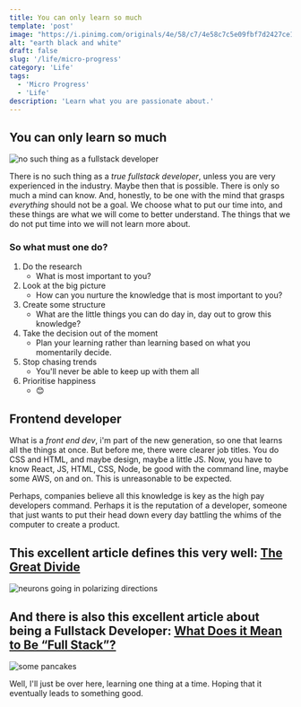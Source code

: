 ```yaml
---
title: You can only learn so much
template: 'post'
image: "https://i.pinimg.com/originals/4e/58/c7/4e58c7c5e09fbf7d2427ce1d610cd305.png"
alt: "earth black and white"
draft: false
slug: '/life/micro-progress'
category: 'Life'
tags:
  - 'Micro Progress'
  - 'Life'
description: 'Learn what you are passionate about.'
---
```


## You can only learn so much

![no such thing as a fullstack developer](https://frontendmasters.com/books/front-end-handbook/2019/assets/images/full-stack.jpg)

There is no such thing as a _true fullstack developer_, unless you are very experienced in the industry. Maybe then that is possible. There is only so much a mind can know. And, honestly, to be one with the mind that grasps _everything_ should not be a goal. We choose what to put our time into, and these things are what we will come to better understand. The things that we do not put time into we will not learn more about.

### So what must one do?

1. Do the research
   - What is most important to you?
2. Look at the big picture
   - How can you nurture the knowledge that is most important to you?
3. Create some structure
   - What are the little things you can do day in, day out to grow this knowledge?
4. Take the decision out of the moment
   - Plan your learning rather than learning based on what you momentarily decide.
5. Stop chasing trends
   - You'll never be able to keep up with them all
6. Prioritise happiness
   - 😊

## Frontend developer

What is a _front end dev_, i'm part of the new generation, so one that learns all the things at once. But before me, there were clearer job titles. You do CSS and HTML, and maybe design, maybe a little JS. Now, you have to know React, JS, HTML, CSS, Node, be good with the command line, maybe some AWS, on and on. This is unreasonable to be expected.

Perhaps, companies believe all this knowledge is key as the high pay developers command. Perhaps it is the reputation of a developer, someone that just wants to put their head down every day battling the whims of the computer to create a product.

## This excellent article defines this very well: [The Great Divide](https://css-tricks.com/the-great-divide/)

![neurons going in polarizing directions](https://res.cloudinary.com/css-tricks/image/upload/c_scale,w_1000,f_auto,q_auto/v1545237848/different-paths_ai3osb.png)

## And there is also this excellent article about being a Fullstack Developer: [What Does it Mean to Be “Full Stack”?](https://css-tricks.com/what-does-it-mean-to-be-full-stack/)

![some pancakes](https://css-tricks.com/wp-content/uploads/2019/05/pancakes-break.svg)

Well, I'll just be over here, learning one thing at a time. Hoping that it eventually leads to something good.
